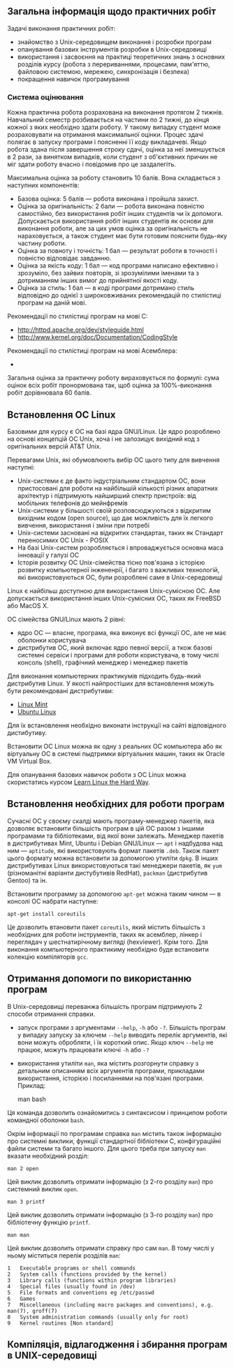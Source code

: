 ## Загальна інформація щодо практичних робіт

Задачі виконання практичних робіт:

- знайомство з Unix-середовищем виконання і розробки програм
- опанування базових інструментів розробки в Unix-середовищі
- використання і засвоєння на практиці теоретичних знань з основних розділів курсу (робота з перериваннями, процесами, пам'яттю, файловою системою, мережею, синхронізація і безпека)
- покращення навичок програмування

### Система оцінювання

Кожна практична робота розрахована на виконання протягом 2 тижнів. Навчальний семестр розбивається на частини по 2 тижні, до кінця кожної з яких необхідно здати роботу. У такому випадку студент може розраховувати на отримання максимальної оцінки. Процес здачі полягає в запуску програми і поясненні її коду викладачеві. Якщо робота здана після завершення строку сдачі, оцінка за неї зменшується в 2 рази, за винятком випадків, коли студент з об'єктивних причин не міг здати роботу вчасно і повідомив про це заздалегіть.

Максимальна оцінка за роботу становить 10 балів. Вона складається з наступних компонентів:

- Базова оцінка: 5 балів — робота виконана і пройшла захист.
- Оцінка за оригінальність: 2 бали — робота виконана повністю самостійно, без використання робіт інших студентів чи їх допомоги. Допускається використання робіт інших студентів як основи для виконання роботи, але за цих умов оцінка за оригінальність не нараховується, а також студент має бути готовим пояснити будь-яку частину роботи.
- Оцінка за повноту і точність: 1 бал — результат роботи в точності і повністю відповідає завданню.
- Оцінка за якість коду: 1 бал — код програми написано ефективно і зрозуміло, без зайвих повторів, зі зрозумілими іменами та з дотриманням інших вимог до прийнятної якості коду.
- Оцінка за стиль: 1 бал — в коді програми дотримано стиль відповідно до однієї з широковживаних рекомендацій по стилістиці програм на даній мові.

Рекомендації по стилістиці програм на мові С:

- <http://httpd.apache.org/dev/styleguide.html>
- <http://www.kernel.org/doc/Documentation/CodingStyle>

Рекомендації по стилістиці програм на мові Асемблера:

-

Загальна оцінка за практичну роботу вираховується по формулі: сума оцінок всіх робіт пронормована так, щоб оцінка за 100%-виконання робіт дорівнювала 60 балів.


## Встановлення ОС Linux

Базовими для курсу є ОС на базі ядра GNU/Linux. Це ядро розроблено на основі концепцій ОС Unix, хоча і не запозицує вихідний код з оригінальних версій AT&T Unix.

Перевагами Unix, які обумовлюють вибір ОС цього типу для вивчення наступні:

- Unix-системи є де факто індустріальним стандартом ОС, вони пристосовані для роботи на найбільшій кількості різних апаратних архітектур і підтримують найширший спектр пристроїв: від мобільних телефонів до мейнфремів
- Unix-системи у більшості своїй розповсюджуються з відкритим вихідним кодом (open source), що дає можливість для їх легкого вивчення, використання і зміни при потребі
- Unix-системи засновані на відкритих стандартах, таких як Стандарт переносимих ОС Unix - POSIX
- На базі Unix-систем розробляється і впроваджується основна маса інновації у галузі ОС
- Історія розвитку ОС Unix-сімейства тісно пов'язана з історією розвитку компьютерної інжененрії, і багато з важливих технологій, які використовуються ОС, були розроблені саме в Unix-середовищі 

Linux є найбільш доступною для використання Unix-сумісною ОС. Але допускається використання інших Unix-сумісних ОС, таких як FreeBSD або MacOS X. 

ОС сімейства GNU/Linux мають 2 рівні:

- ядро ОС — власне, програма, яка виконує всі функції ОС, але не має оболонки користувача
- дистрибутив ОС, який включає ядро певної версії, а ткож базові системні сервіси і програми для роботи користувача, в тому числі консоль (shell), графічний менеджер і менеджер пакетів

Для виконання компьютерних практикумів підходить будь-який дистрибутив Linux. У якості найпростіших для встановлення можуть бути рекомендовані дистрибутиви:

- [Linux Mint](http://linuxmint.org)
- [Ubuntu Linux](http://ubuntu.org)

Для їх встановлення необхідно виконати інструкції на сайті відповідного дистибутиву.

Встановити ОС Linux можна як одну з реальних ОС компьютера або як віртуальну ОС в системі пыдтримки віртуальних машин, таких як Oracle VM Virtual Box.

Для опанування базових навичок роботи з ОС Linux можна скористатись курсом [Learn Linux the Hard Way](http://nixsrv.com/?id=llthw).


## Встановлення необхідних для роботи програм

Сучасні ОС у своєму скалді мають програму-менеджер пакетів, яка дозволяє встановити більшість програм в цій ОС разом з іншими програмами та бібліотеками, від якої вони залежать. Менеджер пакетів в дистрибутивах Mint, Ubuntu і Debian GNU/Linux — `apt` і надбудова над ним — `aptitude`, які використовують формат пакетів `.deb`. Також пакет цього формату можна встановити за допомогою утиліти `dpkg`. В інших дистрибутивах Linux використовуються такі менеджери пакетів, як `yum` (різноманітні варіанти дистубутивів RedHat), `packman` (дистрибутив Gentoo) та ін.

Встановити программу за допомогою `apt-get` можна таким чином — в консолі ОС набрати наступне:

	apt-get install coreutils

Це дозволить втановити пакет `coreutils`, який містить більшість з необхідних для роботи інструментів, таких як асемблер, лінкер і переглядач у шестнатирічному вигляді (hexviewer). Крім того. Для виконання компьютерного практикиму необхідно буде встановити колекцію компіляторів `gcc`.


## Отримання допомоги по використанню програм

В Unix-середовищі переванжа більшість програм підтримують 2 способи отримання справки.

- запуск програми з аргументами `--help`, `-h` або `-?`. Більшість програм у випадку запуску за ключем `--help` виводять перелік аргументів, які вони можуть обробляти, і їх короткий опис. Якщо ключ `--help` не працює, можуть працювати ключі `-h` або `-?`
- використання утиліти `man`, яка містить розгорнути справку з детальним описанням всіх аргументів програми, прикладами використання, історією і посиланнями на пов'язані програми. Приклад:

	man bash

Ця команда дозволить ознайомитись з синтаксисом і принципом роботи командної оболонки `bash`.

Окрім інформації по програмам справка `man` містить також інформацію про системні виклики, функції стандартної бібліотеки C, конфігураційні файли системи та багато іншого. Для цього треба при запуску `man` вказати необхідний розділ:

	man 2 open

Цей виклик дозволить отримати інформацію (з 2-го розділу `man`) про системний виклик `open`.

	man 3 printf

Цей виклик дозволить отримати інформацію (з 3-го розділу `man`) про бібліотечну функцію `printf`.

	man man

Цей виклик дозволить отримати справку про сам `man`. В тому числі у ньому міститься перелік розділів `man`: 

	1   Executable programs or shell commands
	2   System calls (functions provided by the kernel)
	3   Library calls (functions within program libraries)
	4   Special files (usually found in /dev)
	5   File formats and conventions eg /etc/passwd
	6   Games
	7   Miscellaneous (including macro packages and conventions), e.g. man(7), groff(7)
	8   System administration commands (usually only for root)
	9   Kernel routines [Non standard]


## Компіляція, відлагодження і збирання програм в UNIX-середовищі


